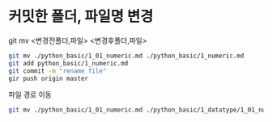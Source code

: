 # 커밋한 폴더, 파일명 변경
git mv <변경전폴더,파일> <변경후폴더,파일>
```bash
git mv ./python_basic/1_01_numeric.md ./python_basic/1_numeric.md
git add python_basic/1_numeric.md
git commit -m "rename file"
gir push origin master
```

파일 경로 이동
```bash
git mv ./python_basic/1_01_numeric.md ./python_basic/1_datatype/1_01_numeric.md
```
